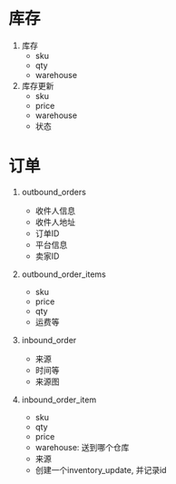 库存
===
1. 库存
    - sku
    - qty
    - warehouse
2. 库存更新
    - sku
    - price
    - warehouse
    - 状态

订单
=== 
1. outbound_orders
    - 收件人信息
    - 收件人地址
    - 订单ID
    - 平台信息
    - 卖家ID
2. outbound_order_items
    - sku
    - price
    - qty
    - 运费等
    
3. inbound_order
    - 来源
    - 时间等
    - 来源图
    
4. inbound_order_item
    - sku
    - qty
    - price
    - warehouse: 送到哪个仓库
    - 来源
    - 创建一个inventory_update, 并记录id
    
    